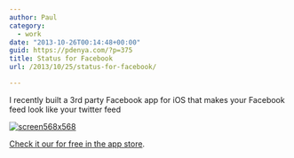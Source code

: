 ```yaml
---
author: Paul
category:
  - work
date: "2013-10-26T00:14:48+00:00"
guid: https://pdenya.com/?p=375
title: Status for Facebook
url: /2013/10/25/status-for-facebook/

---
```

I recently built a 3rd party Facebook app for iOS that makes your Facebook feed look like your twitter feed

[![screen568x568](/wp-content/uploads/2013/10/screen568x568-169x300.jpeg)](https://itunes.apple.com/us/app/status-for-facebook/id683859608?mt=8)

[Check it our for free in the app store](https://itunes.apple.com/us/app/status-for-facebook/id683859608?mt=8).
